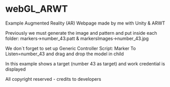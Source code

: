 # webGL_ARWT
Example Augmented Reality (AR) Webpage made by me with Unity & ARWT

Previously we must generate the image and pattern and put inside each folder: markers->number_43.patt & markersImages->number_43.jpg 

We don´t forget to set up Generic Controller Script: Marker To Listen=number_43 and drag and drop the model in child

In this example shows a target (number 43 as target) and work credential is displayed

All copyright reserved - credits to developers
